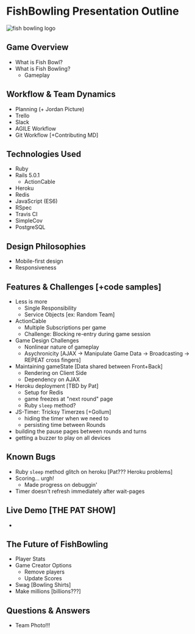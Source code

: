 # FishBowling Presentation Outline

![fish bowling logo](./app/assets/images/logo.png "Fish Bowling Logo")

## Game Overview

* What is Fish Bowl?
* What is Fish Bowling?
    * Gameplay
   
## Workflow & Team Dynamics
* Planning (+ Jordan Picture)
* Trello
* Slack
* AGILE Workflow
* Git Workflow [+Contributing MD]

## Technologies Used

* Ruby
* Rails 5.0.1
    * ActionCable
* Heroku
* Redis
* JavaScript (ES6)
* RSpec
* Travis CI
* SimpleCov
* PostgreSQL

## Design Philosophies

* Mobile-first design
* Responsiveness

## Features & Challenges [+code samples]
* Less is more
   * Single Responsibility
   * Service Objects [ex: Random Team]
* ActionCable
   * Multiple Subscriptions per game
   * Challenge: Blocking re-entry during game session
* Game Design Challenges
   * Nonlinear nature of gameplay
   * Asychronicity [AJAX -> Manipulate Game Data -> Broadcasting -> REPEAT cross fingers]
* Maintaining gameState [Data shared between Front+Back]
   * Rendering on Client Side
   * Dependency on AJAX
* Heroku deployment [TBD by Pat]
   * Setup for Redis 
   * game freezes at "next round" page
   * Ruby `sleep` method?
* JS-Timer: Tricksy Timerzes [+Gollum]
   * hiding the timer when we need to 
   * persisting time between Rounds
* building the pause pages between rounds and turns
* getting a buzzer to play on all devices

## Known Bugs

* Ruby `sleep` method glitch on heroku [Pat??? Heroku problems]
* Scoring... urgh! 
   * Made progress on debuggin' 
* Timer doesn't refresh immediately after wait-pages

## Live Demo [THE PAT SHOW]
* 

## The Future of FishBowling
* Player Stats
* Game Creator Options
   * Remove players
   * Update Scores
* Swag [Bowling Shirts]
* Make millions [billions???]

## Questions & Answers
* Team Photo!!!
